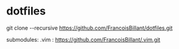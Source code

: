 # dotfiles

git clone --recursive https://github.com/FrancoisBillant/dotfiles.git

submodules:
	.vim : https://github.com/FrancoisBillant/.vim.git
